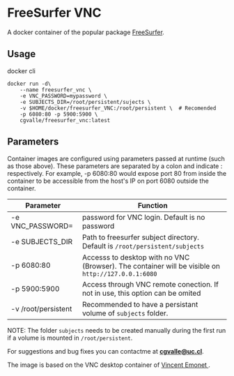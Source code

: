 # FreeSurfer VNC

A docker container of the popular package [FreeSurfer](https://surfer.nmr.mgh.harvard.edu/).  

## Usage
docker cli
```
docker run -d\
    --name freesurfer_vnc \
    -e VNC_PASSWORD=mypassword \
    -e SUBJECTS_DIR=/root/persistent/sujects \  
    -v $HOME/docker/freesurfer_VNC:/root/persistent \  # Recomended
    -p 6080:80 -p 5900:5900 \
    cgvalle/freesurfer_vnc:latest
```

## Parameters
Container images are configured using parameters passed at runtime (such as those above). These parameters are separated by a colon and indicate <external>:<internal> respectively. For example, -p 6080:80 would expose port 80 from inside the container to be accessible from the host's IP on port 6080 outside the container.

| Parameter | Function |
| --- | ----------- |
|  -e VNC_PASSWORD=| password for VNC login. Default is no password  |
|  -e SUBJECTS_DIR | Path to freesurfer subject directory. Default is `/root/persistent/subjects` |
|  -p 6080:80|   Accesss to desktop with no VNC (Browser). The container will be visible on `http://127.0.0.1:6080` | 
|  -p 5900:5900|  Access through VNC remote conection. If not in use, this option can be omited|
|  -v /root/persistent| Recommended to have a persistant volume of `subjects` folder.|


NOTE: The folder `subjects` needs to be created manually during the first run if a volume is mounted in `/root/persistent`. 

For suggestions and bug fixes you can contactme at **cgvalle@uc.cl**.


The image is based on the VNC desktop container of [Vincent Emonet
](https://github.com/vemonet/docker-ubuntu-vnc-desktop).

